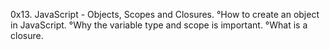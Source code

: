 0x13. JavaScript - Objects, Scopes and Closures. °How to create an object in JavaScript. °Why the variable type and scope is important. °What is a closure.
